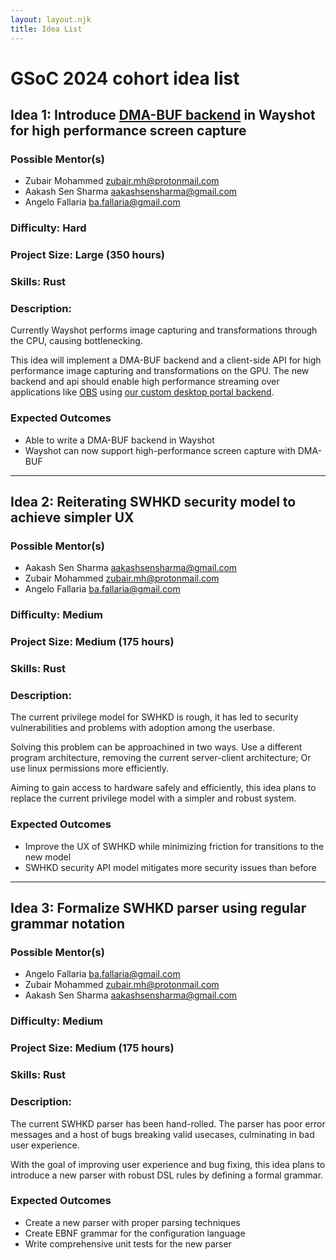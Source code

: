 ```yaml
---
layout: layout.njk
title: Idea List
---
```


# GSoC 2024 cohort idea list

## Idea 1: Introduce [DMA-BUF backend](https://wayland.app/protocols/wlr-export-dmabuf-unstable-v1) in Wayshot for high performance screen capture

### Possible Mentor(s)

- Zubair Mohammed <zubair.mh@protonmail.com>
- Aakash Sen Sharma <aakashsensharma@gmail.com>
- Angelo Fallaria <ba.fallaria@gmail.com>

### Difficulty: Hard
### Project Size: Large (350 hours)
### Skills: Rust

### Description:

Currently Wayshot performs image capturing and transformations through the CPU, causing bottlenecking.

This idea will implement a DMA-BUF backend and a client-side API for high performance image capturing and transformations on the GPU. The new backend and api should enable high performance streaming over applications like [OBS](https://github.com/obsproject/obs-studio) using [our custom desktop portal backend](https://github.com/waycrate/xdg-desktop-portal-luminous).

### Expected Outcomes

- Able to write a DMA-BUF backend in Wayshot
- Wayshot can now support high-performance screen capture with DMA-BUF

---

## Idea 2: Reiterating SWHKD security model to achieve simpler UX

### Possible Mentor(s)

- Aakash Sen Sharma <aakashsensharma@gmail.com>
- Zubair Mohammed <zubair.mh@protonmail.com>
- Angelo Fallaria <ba.fallaria@gmail.com>

### Difficulty: Medium
### Project Size: Medium (175 hours)
### Skills: Rust

### Description:

The current privilege model for SWHKD is rough, it has led to security vulnerabilities and problems with adoption among the userbase.

Solving this problem can be approachined in two ways. Use a different program architecture, removing the current server-client architecture; Or use linux permissions more efficiently.

Aiming to gain access to hardware safely and efficiently, this idea plans to replace the current privilege model with a simpler and robust system.

### Expected Outcomes

- Improve the UX of SWHKD while minimizing friction for transitions to the new model
- SWHKD security API model mitigates more security issues than before


---

## Idea 3: Formalize SWHKD parser using regular grammar notation

### Possible Mentor(s)

- Angelo Fallaria <ba.fallaria@gmail.com>
- Zubair Mohammed <zubair.mh@protonmail.com>
- Aakash Sen Sharma <aakashsensharma@gmail.com>

### Difficulty: Medium
### Project Size: Medium (175 hours)
### Skills: Rust

### Description:

The current SWHKD parser has been hand-rolled. The parser has poor error messages and a host of bugs breaking valid usecases, culminating in bad user experience.

With the goal of improving user experience and bug fixing, this idea plans to introduce a new parser with robust DSL rules by defining a formal grammar.

### Expected Outcomes

- Create a new parser with proper parsing techniques
- Create EBNF grammar for the configuration language
- Write comprehensive unit tests for the new parser
